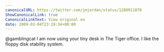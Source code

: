 ```yaml
---
canonicalURL: https://twitter.com/jmjordan/status/1280911870
ShowCanonicalLink: true
CanonicalLinkText: View original on
date: 2009-03-04T23:19:34+00:00
---
```

@gamblingcat I am now using your tiny desk in The Tiger office. I like the floppy disk stability system.